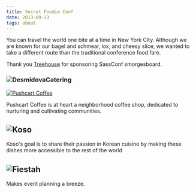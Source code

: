 ```yaml
---
title: Secret Foodie Conf
date: 2013-09-23
tags: about 
---
```


You can travel the world one bite at a time in New York City. Although we are known for our bagel and schmear, lox, and cheesy slice, we wanted to take a different route than the traditional conference food fare.  

Thank you [Treehouse](http://teamtreehouse.com/) for sponsoring SassConf smorgesboard. 

### ![DesmidovaCatering](https://www.dropbox.com/s/jl12k334xie7bue/demidova.jpg)

[![Pushcart Coffee](http://www.pushcartcoffee.com/wp-content/themes/pushcart/images/logo.jpg)](http://www.pushcartcoffee.com/)

Pushcart Coffee is at heart a neighborhood coffee shop, dedicated to nurturing and cultivating communities.

## ![Koso](http://www.kosocatering.com/images/koso_logo.png)

Koso's goal is to share their passion in Korean cuisine by making these dishes more accessible to the rest of the world

## ![Fiestah](http://vpi.s3.amazonaws.com/12424.jpg)

Makes event planning a breeze. 
